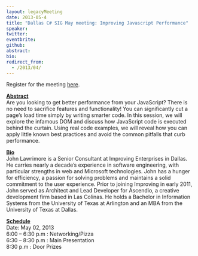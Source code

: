 ```yaml
---
layout: legacyMeeting
date: 2013-05-4
title: "Dallas C# SIG May meeting: Improving Javascript Performance"
speaker:
twitter:
eventbrite:
github:
abstract:
bio:
redirect_from:
  - /2013/04/
---
```


<p>Register for the meeting <a href="https://www.eventbrite.com/event/6213008275">here</a>.</p>
<p><strong><span style="text-decoration: underline;">Abstract</span></strong><br />
Are you looking to get better performance from your JavaScript? There is no need to sacrifice features and functionality! You can significantly cut a page&#8217;s load time simply by writing smarter code. In this session, we will explore the infamous DOM and discuss how JavaScript code is executed behind the curtain. Using real code examples, we will reveal how you can apply little known best practices and avoid the common pitfalls that curb performance.</p>
<p><strong><span style="text-decoration: underline;">Bio</span></strong><br />
John Lawrimore is a Senior Consultant at Improving Enterprises in Dallas. He carries nearly a decade&#8217;s experience in software engineering, with particular strengths in web and Microsoft technologies. John has a hunger for efficiency, a passion for solving problems and maintains a solid commitment to the user experience. Prior to joining Improving in early 2011, John served as Architect and Lead Developer for Ascendio, a creative development firm based in Las Colinas. He holds a Bachelor in Information Systems from the University of Texas at Arlington and an MBA from the University of Texas at Dallas.</p>
<p><strong><span style="text-decoration: underline;">Schedule</span></strong><br />
Date: May 02, 2013<br />
6:00 &#8211; 6:30 p.m : Networking/Pizza<br />
6:30 &#8211; 8:30 p.m : Main Presentation<br />
8:30 p.m : Door Prizes</p>

